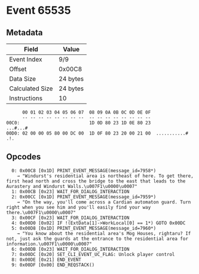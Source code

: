 # Event 65535

## Metadata

| Field           | Value    |
|-----------------|----------|
| Event Index     | 9/9      |
| Offset          | 0x00C8   |
| Data Size       | 24 bytes |
| Calculated Size | 24 bytes |
| Instructions    | 10       |

```
      00 01 02 03 04 05 06 07  08 09 0A 0B 0C 0D 0E 0F
      -- -- -- -- -- -- -- --  -- -- -- -- -- -- -- --
00C0:                          1D 0D 80 23 1D 0E 80 23          ...#...#
00D0: 02 00 00 05 80 00 DC 00  1D 0F 80 23 20 00 21 00  ...........# .!.
```

## Opcodes

```
  0: 0x00C8 [0x1D] PRINT_EVENT_MESSAGE(message_id=7958*)
    → "Windurst's residential area is northeast of here. To get there, first head north and cross the bridge to the east that leads to the Aurastery and Windurst Walls.\u007F1\u0000\u0007"
  1: 0x00CB [0x23] WAIT_FOR_DIALOG_INTERACTION
  2: 0x00CC [0x1D] PRINT_EVENT_MESSAGE(message_id=7959*)
    → "On the way, you'll come across a Cardian automaton guard. Turn right when you see him and you'll easily find your way there.\u007F1\u0000\u0007"
  3: 0x00CF [0x23] WAIT_FOR_DIALOG_INTERACTION
  4: 0x00D0 [0x02] IF !(ExtData[1]->WorkLocal[0] == 1*) GOTO 0x00DC
  5: 0x00D8 [0x1D] PRINT_EVENT_MESSAGE(message_id=7960*)
    → "You know about the residential area's Mog Houses, rightaru? If not, just ask the guards at the entrance to the residential area for information.\u007F1\u0000\u0007"
  6: 0x00DB [0x23] WAIT_FOR_DIALOG_INTERACTION
  7: 0x00DC [0x20] SET_CLI_EVENT_UC_FLAG: Unlock player control
  8: 0x00DE [0x21] END_EVENT
  9: 0x00DF [0x00] END_REQSTACK()
```
